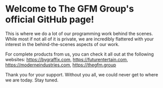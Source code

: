 # Welcome to The GFM Group's official GitHub page!
This is where we do a lot of our programming work behind the scenes. While most if not all of it is private, we are incredibly flattered with your interest in the behind-the-scenes aspects of our work.

For complete products from us, you can check it all out at the following websites:
https://bygraffix.com,
https://futurentertain.com,
https://moderneindustries.com,
https://thegfm.group

Thank you for your support. Without you all, we could never get to where we are today. Stay tuned.
